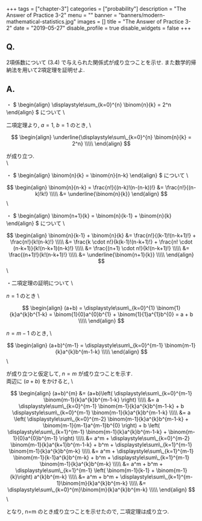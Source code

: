 +++
tags = ["chapter-3"]
categories = ["probability"]
description = "The Answer of Practice 3-2"
menu = ""
banner = "banners/modern-mathematical-statistics.jpg"
images = []
title = "The Answer of Practice 3-2"
date = "2019-05-27"
disable_profile = true 
disable_widgets = false 
+++

## Q. 
2項係数について (3.4) で与えられた関係式が成り立つことを示せ. また数学的帰納法を用いて2項定理を証明せよ.

## A.
・
$ \begin{align} 
  \displaystyle\sum\_{k=0}^{n} \binom{n}{k} = 2^n 
\end{align} $
について \

二項定理より, $a=1$, $b=1$ のとき, \

$$ \begin{align} 
  \underline{\displaystyle\sum\_{k=0}^{n} \binom{n}{k} = 2^n} \\\\\
\end{align} $$

が成り立つ.\
\ 

・
$ \begin{align} 
    \binom{n}{k} = \binom{n}{n-k}
\end{align} $
について \

$$ \begin{align} 
    \binom{n}{n-k} = \frac{n!}{(n-k)!(n-(n-k))!} &= \frac{n!}{(n-k)!k!} \\\\\
                                                 &= \underline{\binom{n}{k}} 
\end{align} $$ \

・
$ \begin{align} 
    \binom{n+1}{k} = \binom{n}{k-1} + \binom{n}{k}
\end{align} $
について \

$$ \begin{align} 
    \binom{n}{k-1} + \binom{n}{k} &= \frac{n!}{(k-1)!(n-k+1)!} + \frac{n!}{k!(n-k)!} \\\\\
                                  &= \frac{k \cdot n!}{k(k-1)!(n-k+1)!} + \frac{n! \cdot (n-k+1)}{k!(n-k+1)(n-k)!} \\\\\
                                  &= \frac{(n+1) \cdot n!}{k!(n-k+1)!} \\\\\
                                  &= \frac{(n+1)!}{k!(n-k+1)!} \\\\\
                                  &= \underline{\binom{n+1}{k}} \\\\\
\end{align} $$ \


・二項定理の証明について \

$n=1$ のとき \

$$ \begin{align} 
  (a+b) = \displaystyle\sum\_{k=0}^{1} \binom{1}{k}a^{k}b^{1-k} = \binom{1}{0}a^{0}b^{1} + \binom{1}{1}a^{1}b^{0} = a + b \\\\\
\end{align} $$

$n=m-1$ のとき, \

$$ \begin{align} 
  (a+b)^{m-1} = \displaystyle\sum\_{k=0}^{m-1} \binom{m-1}{k}a^{k}b^{m-1-k} \\\\\
\end{align} $$ \

が成り立つと仮定して, $n=m$ が成り立つことを示す.\
両辺に $(a+b)$ をかけると, \

$$ \begin{align} 
  (a+b)^{m} &= (a+b)\left( \displaystyle\sum\_{k=0}^{m-1} \binom{m-1}{k}a^{k}b^{m-1-k} \right) \\\\\
            &= a \displaystyle\sum\_{k=0}^{m-1} \binom{m-1}{k}a^{k}b^{m-1-k}  + b \displaystyle\sum\_{k=0}^{m-1} \binom{m-1}{k}a^{k}b^{m-1-k} \\\\\
            &= a \left( \displaystyle\sum\_{k=0}^{m-2} \binom{m-1}{k}a^{k}b^{m-1-k} + \binom{m-1}{m-1}a^{m-1}b^{0}  \right) + b \left( \displaystyle\sum\_{k=1}^{m-1} \binom{m-1}{k}a^{k}b^{m-1-k} + \binom{m-1}{0}a^{0}b^{m-1}  \right) \\\\\
            &= a^m + \displaystyle\sum\_{k=0}^{m-2} \binom{m-1}{k}a^{k+1}b^{m-1-k} + b^m + \displaystyle\sum\_{k=1}^{m-1} \binom{m-1}{k}a^{k}b^{m-k}  \\\\\
            &= a^m + \displaystyle\sum\_{k=1}^{m-1} \binom{m-1}{k-1}a^{k}b^{m-k} + b^m + \displaystyle\sum\_{k=1}^{m-1} \binom{m-1}{k}a^{k}b^{m-k}  \\\\\
            &= a^m + b^m + \displaystyle\sum\_{k=1}^{m-1} \left( \binom{m-1}{k-1} + \binom{m-1}{k}\right) a^{k}b^{m-k} \\\\\
            &= a^m + b^m + \displaystyle\sum\_{k=1}^{m-1}\binom{m}{k}a^{k}b^{m-k} \\\\\
            &= \displaystyle\sum\_{k=0}^{m}\binom{m}{k}a^{k}b^{m-k} \\\\\
\end{align} $$ \

となり, n=m のとき成り立つことを示せたので, 二項定理は成り立つ.




